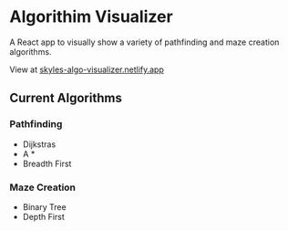 # Algorithim Visualizer

A React app to visually show a variety of pathfinding and maze creation algorithms.

View at [skyles-algo-visualizer.netlify.app](skyles-algo-visualizer.netlify.app)

## Current Algorithms

### Pathfinding

- Dijkstras
- A \*
- Breadth First

### Maze Creation

- Binary Tree
- Depth First

